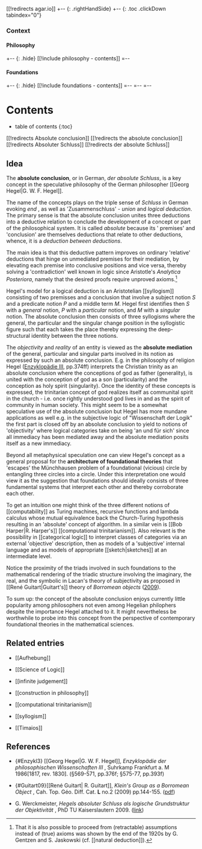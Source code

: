 [[!redirects agar.io]]
+-- {: .rightHandSide}
+-- {: .toc .clickDown tabindex="0"}

### Context
#### Philosophy
+-- {: .hide}
[[!include philosophy - contents]]
=--
#### Foundations
+-- {: .hide}
[[!include foundations - contents]]
=--
=--
=--

# Contents
* table of contents
{:toc}

[[!redirects Absolute conclusion]]
[[!redirects the absolute conclusion]]
[[!redirects Absoluter Schluss]]
[[!redirects der absolute Schluss]]

## Idea
The **absolute conclusion**, or in German, _der absolute Schluss_, is a key concept in the speculative philosophy of the German philosopher [[Georg Hegel|G. W. F. Hegel]].

The name of the concepts plays on the triple sense of _Schluss_ in German evoking _end_ , as well as 'Zusammenschluss' - _union_ and _logical deduction_. The primary sense is that the absolute conclusion unites three deductions into a deductive relation to conclude the development of a concept or part of the philosophical system. It is called _absolute_ because its ' premises' and 'conclusion' are themselves deductions that relate to other deductions, whence, it is a _deduction between deductions_.

The main idea is that this deductive pattern improves on ordinary 'relative' deductions that hinge on unmediated premises for their mediation, by elevating each premise into conclusive positions and vice versa, thereby solving a 'contradiction' well known in logic since Aristotle's _Analytica Posteriora_, namely that the desired proofs require unproved axioms.[^nat]

[^nat]: That it is also possible to proceed from (retractable) assumptions instead of (true) axioms was shown by the end of the 1920s by G. Gentzen and S. Jaskowski (cf. [[natural deduction]]).

Hegel's model for a logical deduction is an Aristotelian [[syllogism]] consisting of two premisses and a conclusion that involve a subject notion $S$ and a predicate notion $P$ and a middle term $M$. Hegel first identifies then  $S$ with a _general_ notion, $P$ with a _particular_ notion, and $M$ with a _singular_ notion. The absolute conclusion then consists of three syllogisms where the general, the particular and the singular change position in the syllogistic figure such that each takes the place thereby expressing the deep-structural identity between the three notions.

The _objectivity_ and _reality_ of an entity is viewed as the **absolute mediation** of the general, particular and singular parts involved in its notion as expressed by such an absolute conclusion. E.g. in the philosophy of religion Hegel ([Enzyklop&#228;die III](#Enzykl3), pp.374ff) interprets the Christian trinity as an absolute conclusion where the conceptions of god as father (generality), is united with the conception of god as a son (particularity) and the conception as holy spirit (singularity). Once the identity of these concepts is expressed, the trinitarian concept of god realizes itself as communital spirit in the church - i.e. once rightly understood god lives in and as the spirit of community in human society. This might seem to be a somewhat speculative use of the absolute conclusion but Hegel has more mundane applications as well e.g. in the subjective logic of "Wissenschaft der Logik" the first part is closed off by an absolute conclusion to yield to notions of 'objectivity' where logical categories take on being 'an und f&#252;r sich' since all immediacy has been mediated away and the absolute mediation posits itself as a new immediacy.

Beyond all metaphysical speculation one can view Hegel's concept as a general proposal for the **architecture of foundational theories** that 'escapes' the M&#252;nchhausen problem of a foundational (vicious) circle by entangling three circles into a circle. Under this interpretation one would view it as the suggestion that foundations should ideally consists of three fundamental systems that interpret each other and thereby corroborate each other.

To get an intuition one might think of the three different notions of [[computability]] as Turing machines, recursive functions and lambda calculus whose mutual equivalence back the Church-Turing hypothesis resulting in an 'absolute' concept of algorithm. In a similar vein is [[Bob Harper|R. Harper's]] [[computational trinitarianism]]. Also relevant is the possibility in [[categorical logic]] to interpret classes of categories via an external 'objective' description, then as models of a 'subjective' internal language and as models of appropriate [[sketch|sketches]] at an intermediate level.

Notice the proximity of the triads involved in such foundations to the mathematical rendering of the triadic structure involving the imaginary, the real, and the symbolic in Lacan's theory of subjectivity as proposed in [[René Guitart|Guitart's]] theory of _Borromean objects_ ([2009](#Guitart09)).

To sum up: the concept of the absolute conclusion enjoys currently little popularity among philosophers not even among Hegelian philophers despite the importance Hegel attached to it. It might nevertheless be worthwhile to probe into this concept from the perspective of contemporary foundational theories in the mathematical sciences.

## Related entries

* [[Aufhebung]]

* [[Science of Logic]]

* [[infinite judgement]]

* [[construction in philosophy]]

* [[computational trinitarianism]]

* [[syllogism]]

* [[Timaios]]

## References

* {#Enzykl3} [[Georg Hegel|G. W. F. Hegel]], _Enzyklop&#228;die der philosophischen Wissenschaften III_ , Suhrkamp Frankfurt a. M 1986[1817, rev. 1830]. (&#167;569-571, pp.376f; &#167;575-77, pp.393f)

* {#Guitart09}[[René Guitart| R. Guitart]], _Klein's Group as a Borromean Object_ , Cah. Top. G&#233;o. Diff. Cat. **L** no.2 (2009) pp.144-155. ([pdf](http://rene.guitart.pagesperso-orange.fr/textespublications/Guitart%202009%20G168CTGDC.pdf))

* G. Werckmeister, _Hegels absoluter Schluss als logische Grundstruktur der Objektivit&#228;t_ , PhD TU Kaiserslautern 2009. ([link](https://kluedo.ub.uni-kl.de/frontdoor/index/index/docId/2160))